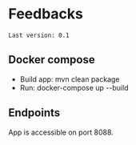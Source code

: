 # Feedbacks
`Last version: 0.1`
## Docker compose
- Build app: mvn clean package
- Run: docker-compose up --build

## Endpoints
App is accessible on port 8088.